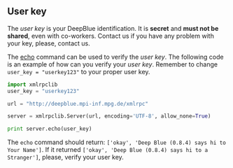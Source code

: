 ## User key
The *user key* is your DeepBlue identification. It is **secret** and **must not be shared**, even with co-workers. Contact us if you have any problem with your key, please, contact us.

The [echo](http://deepblue.mpi-inf.mpg.de/api.html#api-echo) command can be used to verify the *user key*. 
The following code is an example of how can you verify your *user key*. 
Remember to change ```user_key = "userkey123"``` to your proper user key. 

```python
import xmlrpclib
user_key = "userkey123"

url = "http://deepblue.mpi-inf.mpg.de/xmlrpc"

server = xmlrpclib.Server(url, encoding='UTF-8', allow_none=True)

print server.echo(user_key)
```

The ```echo``` command should return: ```['okay', 'Deep Blue (0.8.4) says hi to Your Name']```. If it returned ```['okay', 'Deep Blue (0.8.4) says hi to a Stranger']```, please, verify your user key.